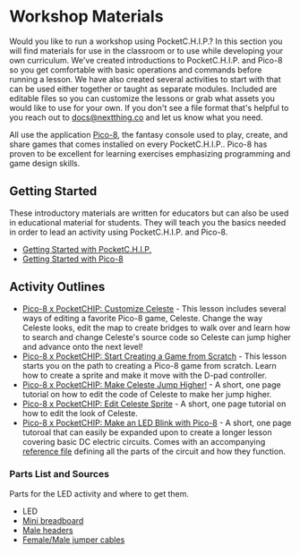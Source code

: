 # Workshop Materials

Would you like to run a workshop using PocketC.H.I.P.? In this section you will find materials for use in the classroom or to use while developing your own curriculum. We've created introductions to PocketC.H.I.P. and Pico-8 so you get comfortable with basic operations and commands before running a lesson. We have also created several activities to start with that can be used either together or taught as separate modules. Included are editable files so you can customize the lessons or grab what assets you would like to use for your own. If you don't see a file format that's helpful to you reach out to docs@nextthing.co and let us know what you need.

All use the application [Pico-8](/pocketchip.html#pico-8), the fantasy console used to play, create, and share games that comes installed on every PocketC.H.I.P.. Pico-8 has proven to be excellent for learning exercises emphasizing programming and game design skills.



## Getting Started
These introductory materials are written for educators but can also be used in educational material for students. They will teach you the basics needed in order to lead an activity using PocketC.H.I.P. and Pico-8.

* [Getting Started with PocketC.H.I.P.](https://github.com/NextThingCo/PocketCHIP-Education/tree/master/intros)
* [Getting Started with Pico-8](https://github.com/NextThingCo/PocketCHIP-Education/tree/master/intros)

## Activity Outlines

* [Pico-8 x PocketCHIP: Customize Celeste](https://github.com/NextThingCo/PocketCHIP-Education/tree/master/activities/long) - This lesson includes several ways of editing a favorite Pico-8 game, Celeste. Change the way Celeste looks, edit the map to create bridges to walk over and learn how to search and change Celeste's source code so Celeste can jump higher and advance onto the next level!
* [Pico-8 x PocketCHIP: Start Creating a Game from Scratch](https://github.com/NextThingCo/PocketCHIP-Education/tree/master/activities/long) - This lesson starts you on the path to creating a Pico-8 game from scratch. Learn how to create a sprite and make it move with the D-pad controller.
* [Pico-8 x PocketCHIP: Make Celeste Jump Higher!](https://github.com/NextThingCo/PocketCHIP-Education/tree/master/activities/short) - A short, one page tutorial on how to edit the code of Celeste to make her jump higher.
* [Pico-8 x PocketCHIP: Edit Celeste Sprite](https://github.com/NextThingCo/PocketCHIP-Education/tree/master/activities/short) - A short, one page tutorial on how to edit the look of Celeste.
* [Pico-8 x PocketCHIP: Make an LED Blink with Pico-8](https://github.com/NextThingCo/PocketCHIP-Education/tree/master/activities/short) - A short, one page tutoroal that can easily be expanded upon to create a longer lesson covering basic DC electric circuits. Comes with an accompanying [reference file](https://github.com/NextThingCo/PocketCHIP-Education/tree/master/reference) defining all the parts of the circuit and how they function.

### Parts List and Sources
Parts for the LED activity and where to get them.

* LED
* [Mini breadboard](https://www.amazon.com/Gikfun-Solderless-Prototype-Breadboard-Arduino/dp/B0146MGBWI/ref=sr_1_3?ie=UTF8&qid=1506038430&sr=8-3&keywords=tiny+breadboard)
* [Male headers](https://www.amazon.com/OdiySurveil-2-54mm-Straight-Single-Header/dp/B00UVPT5RI/ref=sr_1_3?s=electronics&ie=UTF8&qid=1506038516&sr=1-3&keywords=male+header+pins)
* [Female/Male jumper cables](https://www.amazon.com/Elegoo-120pcs-Multicolored-Breadboard-arduino/dp/B01EV70C78/ref=sr_1_1_sspa?s=electronics&ie=UTF8&qid=1506038573&sr=1-1-spons&keywords=male%2Ffemale+jumper+cables&psc=1)
